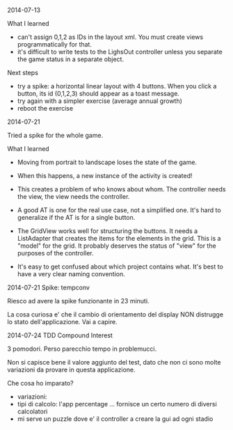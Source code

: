 
2014-07-13

What I learned

 - can't assign 0,1,2 as IDs in the layout xml. You must create views programmatically for that.
 - it's difficult to write tests to the LighsOut controller unless you separate the game status in a separate object.

Next steps

 - try a spike: a horizontal linear layout with 4 buttons.  When you click a button, its id (0,1,2,3) should appear as a toast message.
 - try again with a simpler exercise (average annual growth)
 - reboot the exercise


2014-07-21

Tried a spike for the whole game.

What I learned

 - Moving from portrait to landscape loses the state of the game.
 - When this happens, a new instance of the activity is created!
 - This creates a problem of who knows about whom.  The controller needs the view, the view needs the controller.

 - A good AT is one for the real use case, not a simplified one.  It's hard to generalize if the AT is for a single button.

 - The GridView works well for structuring the buttons. It needs a ListAdapter that creates the items for the elements in the grid.  This is a "model" for the grid.  It probably deserves the status of "view" for the purposes of the controller.

 - It's easy to get confused about which project contains what.  It's best to have a very clear naming convention.


2014-07-21 Spike: tempconv

Riesco ad avere la spike funzionante in 23 minuti.

La cosa curiosa e' che il cambio di orientamento del display NON distrugge lo stato dell'applicazione.  Vai a capire.



2014-07-24 TDD Compound Interest

3 pomodori.  Perso parecchio tempo in problemucci.

Non si capisce bene il valore aggiunto del test, dato che non ci sono molte variazioni da provare in questa applicazione.

Che cosa ho imparato?

 - variazioni:
  - tipi di calcolo: l'app percentage ... fornisce un certo numero di diversi calcolatori
 - mi serve un puzzle dove e' il controller a creare la gui ad ogni stadio




